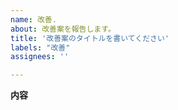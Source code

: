 ```yaml
---
name: 改善.
about: 改善案を報告します。
title: '改善案のタイトルを書いてください'
labels: "改善"
assignees: ''

---
```


**内容**
<!-- ここに記載してください -->
